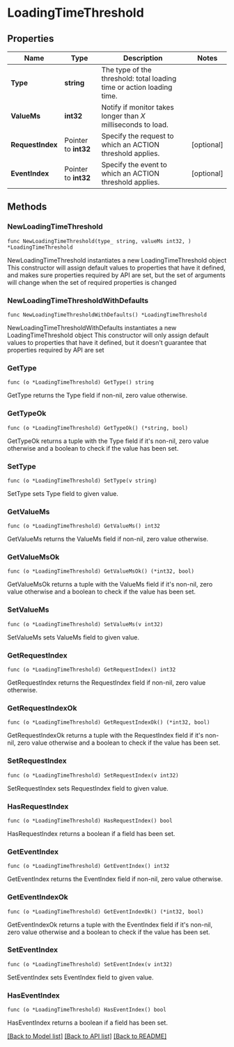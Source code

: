# LoadingTimeThreshold

## Properties

Name | Type | Description | Notes
------------ | ------------- | ------------- | -------------
**Type** | **string** | The type of the threshold: total loading time or action loading time. | 
**ValueMs** | **int32** | Notify if monitor takes longer than *X* milliseconds to load. | 
**RequestIndex** | Pointer to **int32** | Specify the request to which an ACTION threshold applies. | [optional] 
**EventIndex** | Pointer to **int32** | Specify the event to which an ACTION threshold applies. | [optional] 

## Methods

### NewLoadingTimeThreshold

`func NewLoadingTimeThreshold(type_ string, valueMs int32, ) *LoadingTimeThreshold`

NewLoadingTimeThreshold instantiates a new LoadingTimeThreshold object
This constructor will assign default values to properties that have it defined,
and makes sure properties required by API are set, but the set of arguments
will change when the set of required properties is changed

### NewLoadingTimeThresholdWithDefaults

`func NewLoadingTimeThresholdWithDefaults() *LoadingTimeThreshold`

NewLoadingTimeThresholdWithDefaults instantiates a new LoadingTimeThreshold object
This constructor will only assign default values to properties that have it defined,
but it doesn't guarantee that properties required by API are set

### GetType

`func (o *LoadingTimeThreshold) GetType() string`

GetType returns the Type field if non-nil, zero value otherwise.

### GetTypeOk

`func (o *LoadingTimeThreshold) GetTypeOk() (*string, bool)`

GetTypeOk returns a tuple with the Type field if it's non-nil, zero value otherwise
and a boolean to check if the value has been set.

### SetType

`func (o *LoadingTimeThreshold) SetType(v string)`

SetType sets Type field to given value.


### GetValueMs

`func (o *LoadingTimeThreshold) GetValueMs() int32`

GetValueMs returns the ValueMs field if non-nil, zero value otherwise.

### GetValueMsOk

`func (o *LoadingTimeThreshold) GetValueMsOk() (*int32, bool)`

GetValueMsOk returns a tuple with the ValueMs field if it's non-nil, zero value otherwise
and a boolean to check if the value has been set.

### SetValueMs

`func (o *LoadingTimeThreshold) SetValueMs(v int32)`

SetValueMs sets ValueMs field to given value.


### GetRequestIndex

`func (o *LoadingTimeThreshold) GetRequestIndex() int32`

GetRequestIndex returns the RequestIndex field if non-nil, zero value otherwise.

### GetRequestIndexOk

`func (o *LoadingTimeThreshold) GetRequestIndexOk() (*int32, bool)`

GetRequestIndexOk returns a tuple with the RequestIndex field if it's non-nil, zero value otherwise
and a boolean to check if the value has been set.

### SetRequestIndex

`func (o *LoadingTimeThreshold) SetRequestIndex(v int32)`

SetRequestIndex sets RequestIndex field to given value.

### HasRequestIndex

`func (o *LoadingTimeThreshold) HasRequestIndex() bool`

HasRequestIndex returns a boolean if a field has been set.

### GetEventIndex

`func (o *LoadingTimeThreshold) GetEventIndex() int32`

GetEventIndex returns the EventIndex field if non-nil, zero value otherwise.

### GetEventIndexOk

`func (o *LoadingTimeThreshold) GetEventIndexOk() (*int32, bool)`

GetEventIndexOk returns a tuple with the EventIndex field if it's non-nil, zero value otherwise
and a boolean to check if the value has been set.

### SetEventIndex

`func (o *LoadingTimeThreshold) SetEventIndex(v int32)`

SetEventIndex sets EventIndex field to given value.

### HasEventIndex

`func (o *LoadingTimeThreshold) HasEventIndex() bool`

HasEventIndex returns a boolean if a field has been set.


[[Back to Model list]](../README.md#documentation-for-models) [[Back to API list]](../README.md#documentation-for-api-endpoints) [[Back to README]](../README.md)


